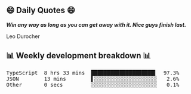## 😄 Daily Quotes 😄

_**Win any way as long as you can get away with it. Nice guys finish last.**_

Leo Durocher



## 📊 Weekly development breakdown 📊

<pre>TypeScript  8 hrs 33 mins  ████████████████████▍  97.3%
JSON        13 mins        ▌░░░░░░░░░░░░░░░░░░░░   2.6%
Other       0 secs         ░░░░░░░░░░░░░░░░░░░░░   0.1%</pre>